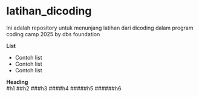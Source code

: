 # latihan_dicoding
Ini adalah repository untuk menunjang latihan dari dicoding dalam program coding camp 2025 by dbs foundation

**List**
- Contoh list
- Contoh list
- Contoh list

**Heading**  
#h1
##h2
###h3
####h4
#####h5
######h6
